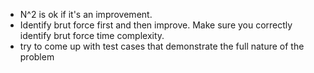 - N^2 is ok if it's an improvement.
- Identify brut force first and then improve. Make sure you correctly identify brut force time complexity.
- try to come up with test cases that demonstrate the full nature of the problem